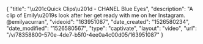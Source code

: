{
    "title": "\u201cQuick Clips\u201d - CHANEL Blue Eyes",
    "description": "A clip of Emily\u2019s look after her get ready with me on her Instagram. @emilyacurran",
    "videoid": "163951087",
    "date_created": "1526580234",
    "date_modified": "1526580567",
    "type": "captivate",
    "layout": "video",
    "url": "\/v\/78358800-570e-4de7-b5f0-4ee0a4c00d05\/163951087"
}